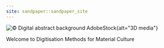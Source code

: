 ```yaml
---
site: sandpaper::sandpaper_site
---
```


![&copy; Digital abstract background AdobeStock](episodes/fig/AdobeStock_669719813.jpeg){alt="3D media"}


Welcome to Digitisation Methods for Material Culture
